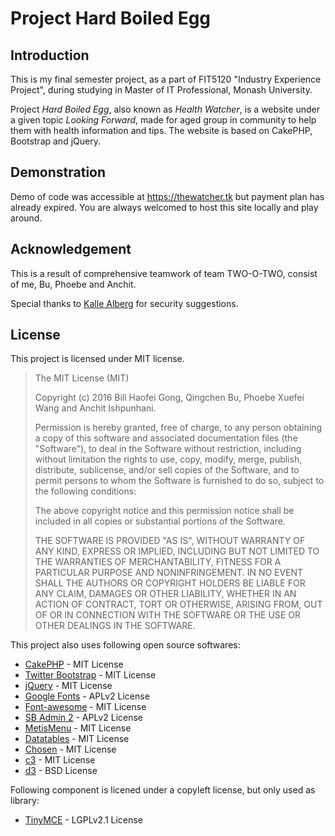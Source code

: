 # Project Hard Boiled Egg
## Introduction
This is my final semester project, as a part of FIT5120 "Industry Experience Project", during studying in Master of IT Professional, Monash University. 

Project *Hard Boiled Egg*, also known as *Health Watcher*, is a website under a given topic *Looking Forward*, made for aged group in community to help them with health information and tips. The website is based on CakePHP, Bootstrap and jQuery. 
## Demonstration
Demo of code was accessible at <https://thewatcher.tk> but payment plan has already expired. You are always welcomed to host this site locally and play around. 
## Acknowledgement
This is a result of comprehensive teamwork of team TWO-O-TWO, consist of me, Bu, Phoebe and Anchit. 

Special thanks to [Kalle Alberg](mailto:kalle.alberg@navii.se) for security suggestions. 
## License
This project is licensed under MIT license. 
> The MIT License (MIT)
> 
> Copyright (c) 2016 Bill Haofei Gong, Qingchen Bu, Phoebe Xuefei Wang and Anchit Ishpunhani.
> 
> Permission is hereby granted, free of charge, to any person obtaining a copy
> of this software and associated documentation files (the "Software"), to deal
> in the Software without restriction, including without limitation the rights
> to use, copy, modify, merge, publish, distribute, sublicense, and/or sell
> copies of the Software, and to permit persons to whom the Software is
> furnished to do so, subject to the following conditions:
> 
> The above copyright notice and this permission notice shall be included in all
> copies or substantial portions of the Software.
> 
> THE SOFTWARE IS PROVIDED "AS IS", WITHOUT WARRANTY OF ANY KIND, EXPRESS OR
> IMPLIED, INCLUDING BUT NOT LIMITED TO THE WARRANTIES OF MERCHANTABILITY,
> FITNESS FOR A PARTICULAR PURPOSE AND NONINFRINGEMENT. IN NO EVENT SHALL THE
> AUTHORS OR COPYRIGHT HOLDERS BE LIABLE FOR ANY CLAIM, DAMAGES OR OTHER
> LIABILITY, WHETHER IN AN ACTION OF CONTRACT, TORT OR OTHERWISE, ARISING FROM,
> OUT OF OR IN CONNECTION WITH THE SOFTWARE OR THE USE OR OTHER DEALINGS IN THE
> SOFTWARE.

This project also uses following open source softwares: 
* [CakePHP](http://cakephp.org/) - MIT License
* [Twitter Bootstrap](https://getbootstrap.com) - MIT License
* [jQuery](https://jquery.org) - MIT License
* [Google Fonts](https://www.google.com/fonts) - APLv2 License
* [Font-awesome](https://fortawesome.github.io/Font-Awesome/) - MIT License
* [SB Admin 2](http://startbootstrap.com/template-overviews/sb-admin-2/) - APLv2 License
* [MetisMenu](http://mm.onokumus.com/) - MIT License
* [Datatables](https://www.datatables.net/) - MIT License
* [Chosen](https://harvesthq.github.io/chosen/) - MIT License
* [c3](http://c3js.org/) - MIT License
* [d3](https://d3js.org/) - BSD License
  
Following component is licened under a copyleft license, but only used as library:
* [TinyMCE](https://www.tinymce.com) - LGPLv2.1 License
